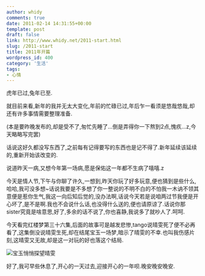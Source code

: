 ```yaml
---
author: whidy
comments: true
date: 2011-02-14 14:31:55+00:00
template: post
draft: false
link: http://www.whidy.net/2011-start.html
slug: /2011-start
title: 2011年开篇
wordpress_id: 400
category: '生活'
tags:
- 心情
---
```


虎年已过,兔年已至.

就目前来看,新年的我并无太大变化,年前的忙碌已过,年后乍一看须是悠哉悠哉,却还有许多事情需要整理准备.

(本是要昨晚发布的,却是受不了,匆忙先睡了...倒是弄得你一下熬到2点,愧疚...z,今天略略写完罢)

话说这好久都没写东西了,之前每有记得要写的东西也是记不得了.新年延续该延续的,重新开始该改变的.

说道昨天一病,又想今年第一场病,愿是保佑这一年都不生病了嘻嘻.z

今天是情人节,下午与你聊了许久,一想到,昨天你玩了好多玩意,便也猜到是些什么,哈哈,我可没多想~话说我要是不多想了你一整说的不明不白的不怕我一木讷不领其意便是惹你生气,我这一向后知后觉的,没办法啊,话说今天若是说咱两过节我便是开心坏了,是不是啊.我也不会说什么话,也没得什么送的,便也请原谅了.话说你那sister究竟是啥意思,好了,多余的话不说了,你也喜静,我说多了就吵人了.呵呵.

今天看完红楼梦第三十六集,后面的故事可是越发悲惨,tango说晴雯死了便不必再看了,这集倒没说晴雯生死,却在结尾宝玉一场梦,暗示了晴雯的不幸.也叫我伤感片刻,这晴雯又无故,却是这一对玩的好也落这个结局.

![宝玉悄悄探望晴雯](https://www.whidy.net/wp-content/uploads/2011/02/36-500x281.jpg)

好了,我可早些休息了,开心的一天过去,迎接开心的一年呗.晚安晚安晚安.
